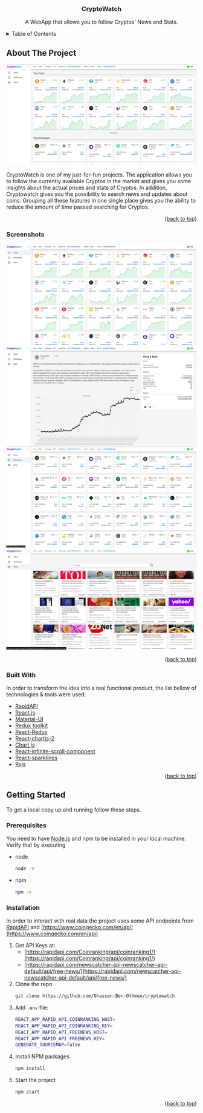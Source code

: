 <div id="top"></div>

<br />
<div align="center">
  <h3 align="center">CryptoWatch</h3>

  <p align="center">
    A WebApp that allows you to follow Cryptos' News and Stats.
    <br />
  </p>
</div>



<!-- TABLE OF CONTENTS -->
<details>
  <summary>Table of Contents</summary>
  <ol>
    <li>
      <a href="#about-the-project">About The Project</a>
      <ul>
        <li><a href="#built-with">Screenshots</a></li>
        <li><a href="#built-with">Built With</a></li>
      </ul>
    </li>
    <li>
      <a href="#getting-started">Getting Started</a>
      <ul>
        <li><a href="#prerequisites">Prerequisites</a></li>
        <li><a href="#installation">Installation</a></li>
      </ul>
    </li>
  </ol>
</details>



<!-- ABOUT THE PROJECT -->
## About The Project

[![Home Screen Shot][home-screenshot]](https://github.com/Ghassen-Ben-Othmen/cryptowatch)

CryptoWatch is one of my just-for-fun projects. The application allows you to follow the currently available Cryptos in the market and gives you some insights about the actual prices and stats of Cryptos. In addition, Cryptowatch gives you the possibility to search news and updates about coins. Grouping all these features in one single place gives you the ability to reduce the amount of time passed searching for Cryptos.

<p align="right">(<a href="#top">back to top</a>)</p>


### Screenshots

![Coins Screen Shot][coins-screenshot]
![Coin Detail Screen Shot][coinDetail-screenshot]
![Exchanges Name Screen Shot][exchanges-screenshot]
![News Name Screen Shot][news-screenshot]

<p align="right">(<a href="#top">back to top</a>)</p>


### Built With

In order to transform the idea into a real functional product, the list bellow of technologies & tools were used:

* [RapidAPI](https://rapidapi.com/hub)
* [React.js](https://reactjs.org/)
* [Material-UI](https://mui.com/)
* [Redux toolkit](https://redux-toolkit.js.org/)
* [React-Redux](https://react-redux.js.org/)
* [React-chartjs-2](https://github.com/reactchartjs/react-chartjs-2)
* [Chart.js](https://www.chartjs.org/)
* [React-infinite-scroll-component](https://github.com/ankeetmaini/react-infinite-scroll-component)
* [React-sparklines](https://github.com/borisyankov/react-sparklines)
* [Rxjs](https://rxjs.dev/)

<p align="right">(<a href="#top">back to top</a>)</p>



<!-- GETTING STARTED -->
## Getting Started

To get a local copy up and running follow these steps.

### Prerequisites

You need to have [Node.js](https://nodejs.org/) and npm to be installed in your local machine. Verify that by executing 
* node
  ```sh
  node -v
  ```
* npm
  ```sh
  npm -v
  ```

### Installation

In order to interact with real data the project uses some API endpoints from [RapidAPI](https://rapidapi.com/hub) and [https://www.coingecko.com/en/api](https://www.coingecko.com/en/api)

1. Get API Keys at:
    * [https://rapidapi.com/Coinranking/api/coinranking1/](https://rapidapi.com/Coinranking/api/coinranking1/)
    * [https://rapidapi.com/newscatcher-api-newscatcher-api-default/api/free-news/](https://rapidapi.com/newscatcher-api-newscatcher-api-default/api/free-news/)
2. Clone the repo
   ```sh
   git clone https://github.com/Ghassen-Ben-Othmen/cryptowatch
   ```
3. Add `.env` file:
   ```sh
   REACT_APP_RAPID_API_COINRANKING_HOST=
   REACT_APP_RAPID_API_COINRANKING_KEY=
   REACT_APP_RAPID_API_FREENEWS_HOST=
   REACT_APP_RAPID_API_FREENEWS_KEY=
   GENERATE_SOURCEMAP=false
   ```
3. Install NPM packages
   ```sh
   npm install
   ```
4. Start the project
   ```sh
   npm start
   ```

<p align="right">(<a href="#top">back to top</a>)</p>


[home-screenshot]: screenshots/home.png
[coinDetail-screenshot]: screenshots/coinDetail.png
[coins-screenshot]: screenshots/coins.png
[exchanges-screenshot]: screenshots/exchanges.png
[news-screenshot]: screenshots/news.png
